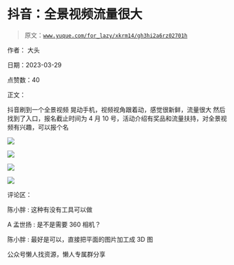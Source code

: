# 抖音：全景视频流量很大

> 原文：[`www.yuque.com/for_lazy/xkrm14/gh3hi2a6rz02701h`](https://www.yuque.com/for_lazy/xkrm14/gh3hi2a6rz02701h)



作者： 大头



日期：2023-03-29



点赞数：40



正文：



抖音刷到一个全景视频 晃动手机，视频视角跟着动，感觉很新鲜，流量很大 然后找到了入口，报名截止时间为 4 月 10 号，活动介绍有奖品和流量扶持，对全景视频有兴趣，可以报个名



![](img/374656ee9ce47f6b27a8c987cf05ca60.png)  

![](img/d82a87936108d27ac250f73edd8590cc.png)  

![](img/ab1c6d70bdff351c1bd7fb5a1eed2f56.png)  

![](img/938642a68a3574b6ad476e104b5b3e3b.png)  

评论区：



陈小胖 : 这种有没有工具可以做



A 孟世扬 : 是不是需要 360 相机？



陈小胖 : 最好是可以，直接把平面的图片加工成 3D 图



公众号懒人找资源，懒人专属群分享

